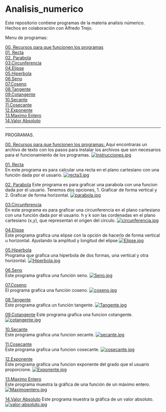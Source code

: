 # Analisis_numerico
Este repositorio contiene programas de la materia analisis númerico. Hechos en colaboración con Alfredo Trejo. 


Menu de programas: 

[00. Recursos para que funcionen los programas ](https://github.com/Additrejo/Analisis_numerico/tree/main/0.Recursos%20para%20que%20funcione)  
[01. Recta](https://github.com/Additrejo/Analisis_numerico/tree/main/01.Recta)  
[02. Parabola](https://github.com/Additrejo/Analisis_numerico/tree/main/02.Parabola)  
[03.Circunferencia](https://github.com/Additrejo/Analisis_numerico/tree/main/03.Circunferencia)  
[04.Elipse](https://github.com/Additrejo/Analisis_numerico/tree/main/04.Elipse)  
[05.Hiperbola](https://github.com/Additrejo/Analisis_numerico/tree/main/05.Hiperbola)  
[06.Seno](https://github.com/Additrejo/Analisis_numerico/tree/main/06.Seno)  
[07.Coseno](https://github.com/Additrejo/Analisis_numerico/tree/main/07.Coseno)  
[08.Tangente](https://github.com/Additrejo/Analisis_numerico/tree/main/08.Tangente)  
[09.Cotangente](https://github.com/Additrejo/Analisis_numerico/tree/main/09.Cotangente)  
[10.Secante](https://github.com/Additrejo/Analisis_numerico/tree/main/10.Secante)  
[11.Cosecante](https://github.com/Additrejo/Analisis_numerico/tree/main/11.Cosecante)  
[12.Exponente](https://github.com/Additrejo/Analisis_numerico/tree/main/12.Exponente)   
[13.Maximo Entero](https://github.com/Additrejo/Analisis_numerico/tree/main/13.Maximo%20Entero)  
[14.Valor Absoluto](https://github.com/Additrejo/Analisis_numerico/tree/main/14.Valor%20Absoluto) 


---
PROGRAMAS.

[00. Recursos para que funcionen los programas: ](https://github.com/Additrejo/Analisis_numerico/tree/main/0.Recursos%20para%20que%20funcione) 
Aquí encontraras un archivo de texto con los pasos para instalar los archivos que son necesarios para el funcionamiento de los programas.
[![instrucciones.jpg](https://i.postimg.cc/zD46wHQD/instrucciones.jpg)](https://postimg.cc/4nbWsyZj)

[01. Recta](https://github.com/Additrejo/Analisis_numerico/tree/main/01.Recta)  
En este programa es para calcular una recta en el plano cartesiano con una función dada por el usuario.
[![recta3.jpg](https://i.postimg.cc/gkBKmccQ/recta3.jpg)](https://postimg.cc/GHGDjCyx)

[02. Parabola](https://github.com/Additrejo/Analisis_numerico/tree/main/02.Parabola) 
Este programa es para graficar una parabola con una funcion dada por el usuario.
Tenemos dos opciones, 1. Graficar de forma vertical y 2. Graficar de forma horizontal.
[![parabola.jpg](https://i.postimg.cc/L5y4GbSK/parabola.jpg)](https://postimg.cc/vxVdVXD3)

[03.Circunferencia](https://github.com/Additrejo/Analisis_numerico/tree/main/03.Circunferencia)  
En este programa es para graficar una circunferencia en el plano cartesiano con una función dada por el usuario.
h y k son las cordenadas en el plano cartesiano (x,y), que representan el origen del circulo. 
[![circunferencia.jpg](https://i.postimg.cc/50dpY80D/circunferencia.jpg)](https://postimg.cc/8F4LxJLb)

[04.Elipse](https://github.com/Additrejo/Analisis_numerico/tree/main/04.Elipse)  
Este programa grafica una elipse con la opción de hacerlo de forma vertical u horizontal.
Ajustando la amplitud y longitud del elipse
[![Elipse.jpg](https://i.postimg.cc/XYzX80R0/Elipse.jpg)](https://postimg.cc/G4vcL63M)

[05.Hiperbola](https://github.com/Additrejo/Analisis_numerico/tree/main/05.Hiperbola)  
Programa que grafica una hiperbola de dos formas, una vertical y otra horizontal. 
[![Hiperbola.jpg](https://i.postimg.cc/sXtN91cZ/Hiperbola.jpg)](https://postimg.cc/0M0n9kh8)

[06.Seno](https://github.com/Additrejo/Analisis_numerico/tree/main/06.Seno)  
Este programa grafica una función seno.
[![Seno.jpg](https://i.postimg.cc/VvKbP0VJ/Seno.jpg)](https://postimg.cc/H87LQnHm)

[07.Coseno](https://github.com/Additrejo/Analisis_numerico/tree/main/07.Coseno)  
El programa grafica una función coseno.
[![coseno.jpg](https://i.postimg.cc/J7Ynm8hH/coseno.jpg)](https://postimg.cc/6TRwLDnB)

[08.Tangente](https://github.com/Additrejo/Analisis_numerico/tree/main/08.Tangente)  
Este programa grafica un función tangente.
[![Tangente.jpg](https://i.postimg.cc/HLLYFPC9/Tangente.jpg)](https://postimg.cc/k2kPbsG2)

[09.Cotangente](https://github.com/Additrejo/Analisis_numerico/tree/main/09.Cotangente) 
Este programa grafica una funcion cotangente.
[![cotangente.jpg](https://i.postimg.cc/SRHYKbm4/cotangente.jpg)](https://postimg.cc/bSHw6MGV)

[10.Secante](https://github.com/Additrejo/Analisis_numerico/tree/main/10.Secante)  
Este programa grafica una funcion secante.
[![secante.jpg](https://i.postimg.cc/0ybX3pBJ/secante.jpg)](https://postimg.cc/gxbKL6dY)

[11.Cosecante](https://github.com/Additrejo/Analisis_numerico/tree/main/11.Cosecante)  
Este programa grafica una funcion cosecante.
[![cosecante.jpg](https://i.postimg.cc/7Lc59yT2/cosecante.jpg)](https://postimg.cc/Lqt44wD9)

[12.Exponente](https://github.com/Additrejo/Analisis_numerico/tree/main/12.Exponente)   
Este programa grafica una funcion exponente del grado que el usuario proporcione.
[![Exponente.jpg](https://i.postimg.cc/HsDd2kvm/Exponente.jpg)](https://postimg.cc/23wsjrf9)

[13.Maximo Entero](https://github.com/Additrejo/Analisis_numerico/tree/main/13.Maximo%20Entero)  
Este programa muestra la gráfica de una función de un máximo entero.
[![Maximoentero.jpg](https://i.postimg.cc/d0rrX1mY/Maximoentero.jpg)](https://postimg.cc/CZMRnwQP)

[14.Valor Absoluto](https://github.com/Additrejo/Analisis_numerico/tree/main/14.Valor%20Absoluto) 
Este programa muestra la gráfica de un valor absoluto.
[![valor-absoluto.jpg](https://i.postimg.cc/ZRfgQ4SJ/valor-absoluto.jpg)](https://postimg.cc/FdLDdtz6)
